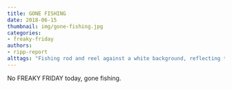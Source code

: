 ```yaml
---
title: GONE FISHING
date: 2018-06-15
thumbnail: img/gone-fishing.jpg
categories:
- freaky-friday
authors:
- ripp-report
alttags: "Fishing rod and reel against a white background, reflecting the articles theme of taking time off for fishing instead of ..."
---
```

No FREAKY FRIDAY today, gone fishing.
